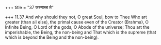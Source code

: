 +++
title = "37 कस्माच्च ते"

+++
11.37 And why should they not, O great Soul, bow to Thee Who art greater
(than all else), the primal cause even of the Creator (Brahma), O
Infinite Being, O Lord of the gods, O Abode of the universe; Thou art
the imperishable, the Being, the non-being and That which is the supreme
(that which is beyond the Being and the non-being).
